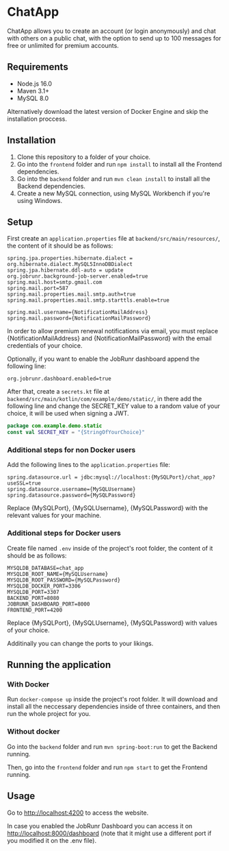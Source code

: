 # ChatApp

ChatApp allows you to create an account (or login anonymously) and chat with others on a public chat, with the option to send up to 100 messages for free or unlimited for premium accounts.

## Requirements

- Node.js 16.0
- Maven 3.1+
- MySQL 8.0

Alternatively download the latest version of Docker Engine and skip the installation proccess.

## Installation

1. Clone this repository to a folder of your choice.
2. Go into the `frontend` folder and run `npm install` to install all the Frontend dependencies.
3. Go into the `backend` folder and run `mvn clean install` to install all the Backend dependencies.
4. Create a new MySQL connection, using MySQL Workbench if you're using Windows.

## Setup

First create an `application.properties` file at `backend/src/main/resources/`, the content of it should be as follows:

```properties
spring.jpa.properties.hibernate.dialect = org.hibernate.dialect.MySQL5InnoDBDialect
spring.jpa.hibernate.ddl-auto = update
org.jobrunr.background-job-server.enabled=true
spring.mail.host=smtp.gmail.com
spring.mail.port=587
spring.mail.properties.mail.smtp.auth=true
spring.mail.properties.mail.smtp.starttls.enable=true

spring.mail.username={NotificationMailAddress}
spring.mail.password={NotificationMailPassword}
```

In order to allow premium renewal notifications via email, you must replace {NotificationMailAddress} and {NotificationMailPassword} with the email credentials of your choice.

Optionally, if you want to enable the JobRunr dashboard append the following line:

```properties
org.jobrunr.dashboard.enabled=true
```

After that, create a `secrets.kt` file at `backend/src/main/kotlin/com/example/demo/static/`, in there add the following line and change the SECRET_KEY value to a random value of your choice, it will be used when signing a JWT.

```kotlin
package com.example.demo.static
const val SECRET_KEY = "{StringOfYourChoice}"
```

### Additional steps for non Docker users

Add the following lines to the `application.properties` file:

```properties
spring.datasource.url = jdbc:mysql://localhost:{MySQLPort}/chat_app?useSSL=true
spring.datasource.username={MySQLUsername}
spring.datasource.password={MySQLPassword}
```

Replace {MySQLPort}, {MySQLUsername}, {MySQLPassword} with the relevant values for your machine.

### Additional steps for Docker users

Create file named `.env` inside of the project's root folder, the content of it should be as follows:

```
MYSQLDB_DATABASE=chat_app
MYSQLDB_ROOT_NAME={MySQLUsername}
MYSQLDB_ROOT_PASSWORD={MySQLPassword}
MYSQLDB_DOCKER_PORT=3306
MYSQLDB_PORT=3307
BACKEND_PORT=8080
JOBRUNR_DASHBOARD_PORT=8000
FRONTEND_PORT=4200
```

Replace {MySQLPort}, {MySQLUsername}, {MySQLPassword} with values of your choice.

Additinally you can change the ports to your likings.

## Running the application

### With Docker

Run ```docker-compose up``` inside the project's root folder. It will download and install all the neccessary dependencies inside of three containers, and then run the whole project for you.

### Without docker

Go into the `backend` folder and run `mvn spring-boot:run` to get the Backend running.

Then, go into the `frontend` folder and run `npm start` to get the Frontend running.

## Usage

Go to [http://localhost:4200](http://localhost:4200) to access the website.

In case you enabled the JobRunr Dashboard you can access it on [http://localhost:8000/dashboard](http://localhost:8000/dashboard) (note that it might use a different port if you modified it on the .env file).
